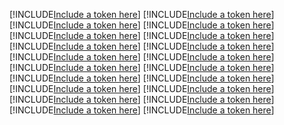 [!INCLUDE[Include a token here](refs1522044336769/r1.md)]
[!INCLUDE[Include a token here](refs1522044336769/r2.md)]
[!INCLUDE[Include a token here](refs1522044336769/r3.md)]
[!INCLUDE[Include a token here](refs1522044336769/r4.md)]
[!INCLUDE[Include a token here](refs1522044336769/r5.md)]
[!INCLUDE[Include a token here](refs1522044336769/r6.md)]
[!INCLUDE[Include a token here](refs1522044336769/r7.md)]
[!INCLUDE[Include a token here](refs1522044336769/r8.md)]
[!INCLUDE[Include a token here](refs1522044336769/r9.md)]
[!INCLUDE[Include a token here](refs1522044336769/r10.md)]
[!INCLUDE[Include a token here](refs1522044336769/r11.md)]
[!INCLUDE[Include a token here](refs1522044336769/r12.md)]
[!INCLUDE[Include a token here](refs1522044336769/r13.md)]
[!INCLUDE[Include a token here](refs1522044336769/r14.md)]
[!INCLUDE[Include a token here](refs1522044336769/r15.md)]
[!INCLUDE[Include a token here](refs1522044336769/r16.md)]
[!INCLUDE[Include a token here](refs1522044336769/r17.md)]
[!INCLUDE[Include a token here](refs1522044336769/r18.md)]
[!INCLUDE[Include a token here](refs1522044336769/r19.md)]
[!INCLUDE[Include a token here](refs1522044336769/r20.md)]